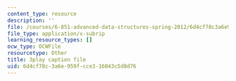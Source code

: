 ```yaml
---
content_type: resource
description: ''
file: /courses/6-851-advanced-data-structures-spring-2012/6d4cf78c3a6e959fcce316043c5d8d76_NMxLL3D5qd8.srt
file_type: application/x-subrip
learning_resource_types: []
ocw_type: OCWFile
resourcetype: Other
title: 3play caption file
uid: 6d4cf78c-3a6e-959f-cce3-16043c5d8d76
---
```

